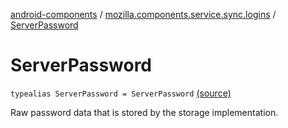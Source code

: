 [android-components](../index.md) / [mozilla.components.service.sync.logins](index.md) / [ServerPassword](./-server-password.md)

# ServerPassword

`typealias ServerPassword = ServerPassword` [(source)](https://github.com/mozilla-mobile/android-components/blob/master/components/service/sync-logins/src/main/java/mozilla/components/service/sync/logins/SyncableLoginsStorage.kt#L36)

Raw password data that is stored by the storage implementation.

